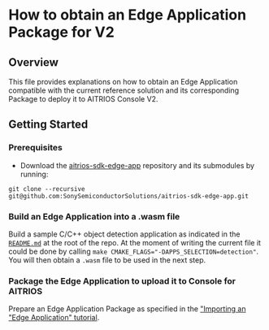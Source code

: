 # How to obtain an Edge Application Package for V2

## Overview
This file provides explanations on how to obtain an Edge Application compatible with the current reference solution and its corresponding Package to deploy it to AITRIOS Console V2.

## Getting Started

### Prerequisites
- Download the [aitrios-sdk-edge-app](https://github.com/SonySemiconductorSolutions/aitrios-sdk-edge-app) repository and its submodules by running:
 ```
 git clone --recursive git@github.com:SonySemiconductorSolutions/aitrios-sdk-edge-app.git
 ```

### Build an Edge Application into a .wasm file

Build a sample C/C++ object detection application as indicated in the [`README.md`](https://github.com/SonySemiconductorSolutions/aitrios-sdk-edge-app/tree/main?tab=readme-ov-file#sample-application-for-cc) at the root of the repo. At the moment of writing the current file  it could be done by  calling `make CMAKE_FLAGS="-DAPPS_SELECTION=detection"`. You will then obtain a `.wasm` file to be used in the next step.

### Package the Edge Application to upload it to Console for AITRIOS

Prepare an Edge Application Package as specified in the ["Importing an "Edge Application" tutorial](https://github.com/SonySemiconductorSolutions/aitrios-sdk-edge-app/tree/main/tutorials/2_import_edge_app).
